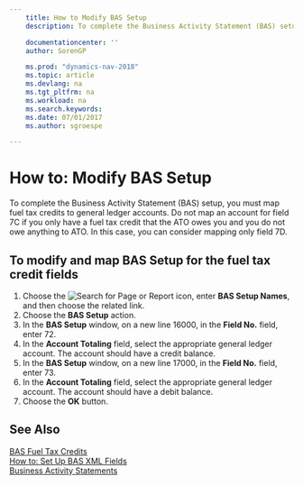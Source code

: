 ```yaml
---
    title: How to Modify BAS Setup
    description: To complete the Business Activity Statement (BAS) setup, you must map fuel tax credits to general ledger accounts. Do not map an account for field 7C if you only have a fuel tax credit that the ATO owes you and you do not owe anything to ATO. In this case, you can consider mapping only field 7D.

    documentationcenter: ''
    author: SorenGP

    ms.prod: "dynamics-nav-2018"
    ms.topic: article
    ms.devlang: na
    ms.tgt_pltfrm: na
    ms.workload: na
    ms.search.keywords:
    ms.date: 07/01/2017
    ms.author: sgroespe

---
```

# How to: Modify BAS Setup
To complete the Business Activity Statement (BAS) setup, you must map fuel tax credits to general ledger accounts. Do not map an account for field 7C if you only have a fuel tax credit that the ATO owes you and you do not owe anything to ATO. In this case, you can consider mapping only field 7D.  

## To modify and map BAS Setup for the fuel tax credit fields  

1.  Choose the ![Search for Page or Report](../../media/ui-search/search_small.png "Search for Page or Report icon") icon, enter **BAS Setup Names**, and then choose the related link.  
2.  Choose the **BAS Setup** action.  
3.  In the **BAS Setup**  window, on a new line 16000, in the **Field No.** field, enter 72.  
4.  In the **Account Totaling** field, select the appropriate general ledger account. The account should have a credit balance.  
5.  In the **BAS Setup**  window, on a new line 17000, in the **Field No.** field, enter 73.  
6.  In the **Account Totaling** field, select the appropriate general ledger account. The account should have a debit balance.  
7.  Choose the **OK** button.  

## See Also  
 [BAS Fuel Tax Credits](bas-fuel-tax-credits.md)   
 [How to: Set Up BAS XML Fields](how-to-set-up-bas-xml-fields.md)   
 [Business Activity Statements](business-activity-statements.md)
